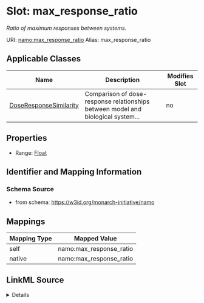 

# Slot: max_response_ratio 


_Ratio of maximum responses between systems._





URI: [namo:max_response_ratio](https://w3id.org/monarch-initiative/namo/max_response_ratio)
Alias: max_response_ratio

<!-- no inheritance hierarchy -->





## Applicable Classes

| Name | Description | Modifies Slot |
| --- | --- | --- |
| [DoseResponseSimilarity](DoseResponseSimilarity.md) | Comparison of dose-response relationships between model and biological system... |  no  |






## Properties

* Range: [Float](Float.md)




## Identifier and Mapping Information






### Schema Source


* from schema: https://w3id.org/monarch-initiative/namo




## Mappings

| Mapping Type | Mapped Value |
| ---  | ---  |
| self | namo:max_response_ratio |
| native | namo:max_response_ratio |




## LinkML Source

<details>
```yaml
name: max_response_ratio
description: Ratio of maximum responses between systems.
from_schema: https://w3id.org/monarch-initiative/namo
rank: 1000
alias: max_response_ratio
owner: DoseResponseSimilarity
domain_of:
- DoseResponseSimilarity
range: float

```
</details>